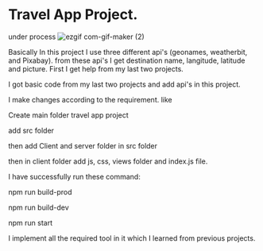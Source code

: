 # Travel App Project.
under process
![ezgif com-gif-maker (2)](https://user-images.githubusercontent.com/70126786/116808656-79db9100-ab53-11eb-921f-cdf8308f877a.gif)

Basically In this project I use three different api's (geonames, weatherbit, and Pixabay). from these api's I get destination name, langitude, latitude and picture. First I get help from my last two projects.

I got basic code from my last two projects and add api's in this project.

I make changes according to the requirement. like

Create main folder travel app project

add src folder

then add Client and server folder in src folder

then in client folder add js, css, views folder and index.js file.

I have successfully run these command:

npm run build-prod

npm run build-dev

npm run start

I implement all the required tool in it which I learned from previous projects.
